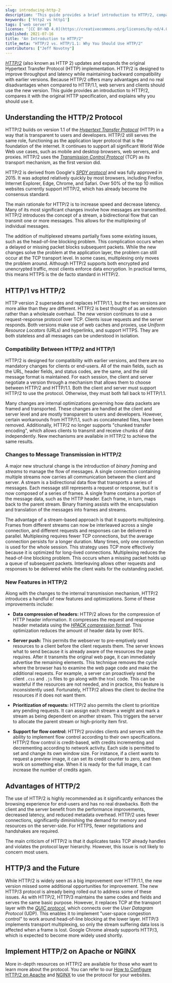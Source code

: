 ```yaml
---
slug: introducing-http-2
description: 'This guide provides a brief introduction to HTTP/2, compares it with the original HTTP specification, and explains why you should use it.'
keywords: ['http2 vs http1']
tags: ['web server']
license: '[CC BY-ND 4.0](https://creativecommons.org/licenses/by-nd/4.0)'
published: 2021-07-16
title: "An Introduction to HTTP/2"
title_meta: "HTTP/2 vs. HTTP/1.1: Why You Should Use HTTP/2"
contributors: ["Jeff Novotny"]
---
```


[*HTTP/2*](https://en.wikipedia.org/wiki/HTTP/2) (also known as HTTP 2) updates and expands the original Hypertext Transfer Protocol (HTTP) implementation. HTTP/2 is designed to improve throughput and latency while maintaining backward compatibility with earlier versions. Because HTTP/2 offers many advantages and no real disadvantages when compared to HTTP/1.1, web servers and clients should use the new version. This guide provides an introduction to HTTP/2, compares it with the original HTTP specification, and explains why you should use it.

## Understanding the HTTP/2 Protocol

HTTP/2 builds on version 1.1 of the [*Hypertext Transfer Protocol*](https://en.wikipedia.org/wiki/Hypertext_Transfer_Protocol) (HTTP) in a way that is transparent to users and developers. HTTP/2 still serves the same role, functioning as the application layer protocol that is the foundation of the internet. It continues to support all significant World Wide Web use cases, such as mobile and desktop browsers, web servers, and proxies. HTTP/2 uses the [*Transmission Control Protocol*](https://en.wikipedia.org/wiki/Transmission_Control_Protocol) (TCP) as its transport mechanism, as the first version did.

HTTP/2 is derived from Google's [*SPDY protocol*](https://en.wikipedia.org/wiki/SPDY) and was fully approved in 2015. It was adopted relatively quickly by most browsers, including Firefox, Internet Explorer, Edge, Chrome, and Safari. Over 50% of the top 10 million websites currently support HTTP/2, which has already become the consensus standard.

The main rationale for HTTP/2 is to increase speed and decrease latency. Many of its most significant changes involve how messages are transmitted. HTTP/2 introduces the concept of a stream, a bidirectional flow that can transmit one or more messages. This allows for the multiplexing of individual messages.

The addition of multiplexed streams partially fixes some existing issues, such as the head-of-line blocking problem. This complication occurs when a delayed or missing packet blocks subsequent packets. While the new changes solve the problem at the application layer, the problem can still occur at the TCP transport level. In some cases, multiplexing only moves the problem around. Although HTTP/2 supports both encrypted and unencrypted traffic, most clients enforce data encryption. In practical terms, this means HTTPS is the de facto standard in HTTP/2.

## HTTP/1 vs HTTP/2

HTTP version 2 supersedes and replaces HTTP/1.1, but the two versions are more alike than they are different. HTTP/2 is best thought of as an extension rather than a wholesale overhaul. The new version continues to use a request-response protocol over TCP. Clients issue requests and the server responds. Both versions make use of web caches and proxies, use *Uniform Resource Locators* (URLs) and hyperlinks, and support HTTPS. They are both stateless and all messages can be understood in isolation.

### Compatibility Between HTTP/2 and HTTP/1

HTTP/2 is designed for compatibility with earlier versions, and there are no mandatory changes for clients or end-users. All of the main fields, such as the URL, header fields, and status codes, are the same, and the old message format is maintained. For each session, the client and server negotiate a version through a mechanism that allows them to choose between HTTP/2 and HTTP/1.1. Both the client and server must support HTTP/2 to use the protocol. Otherwise, they must both fall back to HTTP/1.1.

Many changes are internal optimizations governing how data packets are framed and transported. These changes are handled at the client and server level and are mostly transparent to users and developers. However, certain workarounds from HTTP/1.1, such as concatenated files, have been removed. Additionally, HTTP/2 no longer supports "chunked transfer encoding", which allows clients to transmit and receive chunks of data independently. New mechanisms are available in HTTP/2 to achieve the same results.

### Changes to Message Transmission in HTTP/2

A major new structural change is the introduction of *binary framing* and *streams* to manage the flow of messages. A single connection containing multiple streams now carries all communication between the client and server. A stream is a bidirectional data flow that transports a series of messages. Each message still represents a request or response, but it is now composed of a series of frames. A single frame contains a portion of the message data, such as the HTTP header. Each frame, in turn, maps back to the parent stream. Binary framing assists with the encapsulation and translation of the messages into frames and streams.

The advantage of a stream-based approach is that it supports multiplexing. Frames from different streams can now be interleaved across a single connection, and different requests and responses can be delivered in parallel. Multiplexing requires fewer TCP connections, but the average connection persists for a longer duration. Many times, only one connection is used for the whole session. This strategy uses TCP more effectively because it is optimized for long-lived connections. Multiplexing reduces the head-of-line blocking problem. This occurs when a missing packet holds up a queue of subsequent packets. Interleaving allows other requests and responses to be delivered while the client waits for the outstanding packet.

### New Features in HTTP/2

Along with the changes to the internal transmission mechanism, HTTP/2 introduces a handful of new features and optimizations. Some of these improvements include:

- **Data compression of headers:** HTTP/2 allows for the compression of HTTP header information. It compresses the request and response header metadata using the [*HPACK compression format*](https://tools.ietf.org/html/draft-ietf-httpbis-header-compression-12). This optimization reduces the amount of header data by over 80%.

- **Server push:** This permits the webserver to pre-emptively send resources to a client before the client requests them. The server knows what to send because it is already aware of the resources the page requires. After it transmits the original web page, it can immediately advertise the remaining elements. This technique removes the cycle where the browser has to examine the web page code and make the additional requests. For example, a server can proactively send the client `.css` and `.js` files to go along with the `html` code. This can be wasteful if the resources are not needed, and in practice, this feature is inconsistently used. Fortunately, HTTP/2 allows the client to decline the resources if it does not want them.

- **Prioritization of requests:** HTTP/2 also permits the client to prioritize any pending requests. It can assign each stream a weight and mark a stream as being dependent on another stream. This triggers the server to allocate the parent stream or high-priority item first.

- **Support for flow control:** HTTP/2 provides clients and servers with the ability to implement flow control according to their own specifications. HTTP/2 flow control is credit-based, with credits incrementing and decrementing according to network activity. Each side is permitted to set and change its own window size. For instance, if a client wants to request a preview image, it can set its credit counter to zero, and then work on something else. When it is ready for the full image, it can increase the number of credits again.

## Advantages of HTTP/2

The use of HTTP/2 is highly recommended as it significantly enhances the browsing experience for end-users and has no real drawbacks. Both the client and the server benefit from the performance improvements, decreased latency, and reduced metadata overhead. HTTP/2 uses fewer connections, significantly diminishing the demand for memory and resources on the server-side. For HTTPS, fewer negotiations and handshakes are required.

The main criticism of HTTP/2 is that it duplicates tasks TCP already handles and violates the protocol layer hierarchy. However, this issue is not likely to concern most users.

## HTTP/3 and the Future

While HTTP/2 is widely seen as a big improvement over HTTP/1.1, the new version missed some additional opportunities for improvement. The new HTTP/3 protocol is already being rolled out to address some of these issues. As with HTTP/2, HTTP/3 maintains the same codes and fields and serves the same basic purpose. However, it replaces TCP at the transport layer with the [*QUIC protocol*](https://en.wikipedia.org/wiki/QUIC), which connects over the *User Datagram Protocol* (UDP). This enables it to implement "user-space congestion control" to work around head-of-line blocking at the lower layer. HTTP/3 implements transport multiplexing, so only the stream suffering data loss is affected when a frame is lost. Google Chrome already supports HTTP/3, which is expected to become more widely used shortly.

## Implement HTTP/2 on Apache or NGINX

More in-depth resources on HTTP/2 are available for those who want to learn more about the protocol. You can refer to our [How to Configure HTTP/2 on Apache](/docs/guides/how-to-configure-http-2-on-apache) and [NGINX](/docs/guides/how-to-configure-http-2-on-nginx) to use the protocol for your websites.



